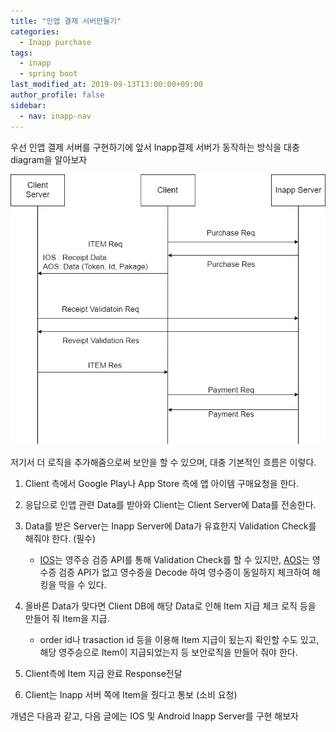 ```yaml
---
title: "인앱 결제 서버만들기"
categories: 
  - Inapp purchase
tags:
  - inapp
  - spring boot
last_modified_at: 2019-09-13T13:00:00+09:00
author_profile: false
sidebar:
  - nav: inapp-nav
---
```


우선 인앱 결제 서버를 구현하기에 앞서 Inapp결제 서버가 동작하는 방식을 대충 diagram을 알아보자


![1](/assets/img/posts/inapp_purchase/concept/1.png)


저기서 더 로직을 추가해줌으로써 보안을 할 수 있으며, 대충 기본적인 흐름은 이렇다.

1. Client 측에서 Google Play나 App Store 측에 앱 아이템 구매요청을 한다.

2. 응답으로 인앱 관련 Data를 받아와 Client는 Client Server에 Data를 전송한다.

3. Data를 받은 Server는 Inapp Server에 Data가 유효한지 Validation Check를 해줘야 한다. (필수)

   - [IOS](https://developer.apple.com/library/archive/releasenotes/General/ValidateAppStoreReceipt/Chapters/ValidateRemotely.html#//apple_ref/doc/uid/TP40010573-CH104-SW2%20)는 영주승 검증 API를 통해 Validation Check를 할 수 있지만, [AOS](https://developers.google.com/android-publisher/api-ref/purchases/products?authuser=0&hl=ko#resource)는 영수증 검증 API가 없고 영수증을 Decode 하여 영수증이 동일하지 체크하여 해킹을 막을 수 있다.

4. 올바른 Data가 맞다면 Client DB에 해당 Data로 인해 Item 지급 체크 로직 등을 만들어 줘 Item을 지급.

    - order id나 trasaction id 등을 이용해 Item 지급이 됬는지 확인할 수도 있고, 해당 영주승으로 Item이 지급되었는지 등 보안로직을 만들어 줘야 한다.

5. Client측에 Item 지급 완료 Response전달

6. Client는 Inapp 서버 쪽에 Item을 줬다고 통보 (소비 요청)


개념은 다음과 같고, 다음 글에는 IOS 및 Android  Inapp Server를 구현 해보자
